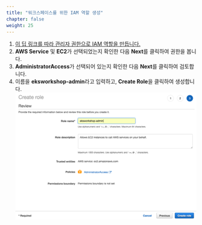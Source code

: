 ```yaml
---
title: "워크스페이스를 위한 IAM 역할 생성"
chapter: false
weight: 25
---
```



1. [이 딥 링크를 따라 관리자 권한으로 IAM 역할을 만듭니다.](https://console.aws.amazon.com/iam/home#/roles$new?step=review&commonUseCase=EC2%2BEC2&selectedUseCase=EC2&policies=arn:aws:iam::aws:policy%2FAdministratorAccess)
1. **AWS Service** 및 **EC2**가 선택되었는지 확인한 다음 **Next**를 클릭하여 권한을 봅니다.
1. **AdministratorAccess**가 선택되어 있는지 확인한 다음 **Next**를 클릭하여 검토합니다.
1. 이름을 **eksworkshop-admin**라고 입력하고, **Create Role**을 클릭하여 생성합니다.
![createrole](/images/createrole.png)
